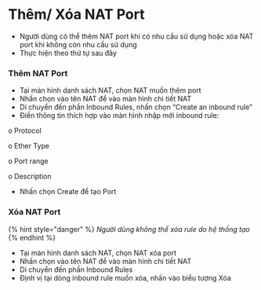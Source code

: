 # Thêm/ Xóa NAT Port

* Người dùng có thể thêm NAT port khi có nhu cầu sử dụng hoặc xóa NAT port khi không còn nhu cầu sử dụng
* Thực hiện theo thứ tự sau đây

### Thêm NAT Port

* Tại màn hình danh sách NAT, chọn NAT muốn thêm port
* Nhấn chọn vào tên NAT để vào màn hình chi tiết NAT
* Di chuyển đến phần Inbound Rules, nhấn chọn “Create an inbound rule”
* Điền thông tin thích hợp vào màn hình nhập mới inbound rule:

&#x20;                o   Protocol

&#x20;                o   Ether Type

&#x20;                o   Port range

&#x20;                o   Description

* Nhấn chọn Create để tạo Port

### Xóa NAT Port



{% hint style="danger" %}
_Người dùng không thể xóa rule do hệ thống tạo_
{% endhint %}

* Tại màn hình danh sách NAT, chọn NAT xóa port
* Nhấn chọn vào tên NAT để vào màn hình chi tiết NAT
* Di chuyển đến phần Inbound Rules
* Định vị tại dòng inbound rule muốn xóa, nhấn vào biểu tượng Xóa
